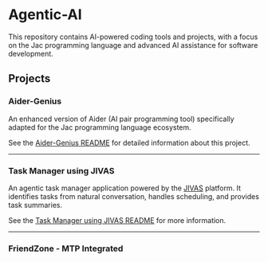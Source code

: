 # Agentic-AI

This repository contains AI-powered coding tools and projects, with a focus on the Jac programming language and advanced AI assistance for software development.

## Projects

### Aider-Genius
An enhanced version of Aider (AI pair programming tool) specifically adapted for the Jac programming language ecosystem.

See the [Aider-Genius README](./Aider-Genius/README.md) for detailed information about this project.

---

### Task Manager using JIVAS

An agentic task manager application powered by the [JIVAS](https://github.com/TrueSelph/jivas.git) platform. It identifies tasks from natural conversation, handles scheduling, and provides task summaries.

See the [Task Manager using JIVAS README](./task_manager_jivas/README.md) for more information.

---

### FriendZone - MTP Integrated